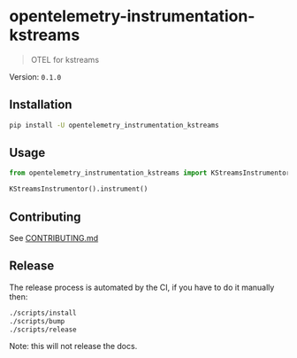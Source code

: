 # opentelemetry-instrumentation-kstreams

> OTEL for kstreams

Version: `0.1.0`

## Installation

```sh
pip install -U opentelemetry_instrumentation_kstreams
```

## Usage

```python
from opentelemetry_instrumentation_kstreams import KStreamsInstrumentor

KStreamsInstrumentor().instrument()
```

## Contributing

See [CONTRIBUTING.md](./CONTRIBUTING.md)

## Release

The release process is automated by the CI, if you have to do it manually then:

```sh
./scripts/install
./scripts/bump
./scripts/release
```

Note: this will not release the docs.
